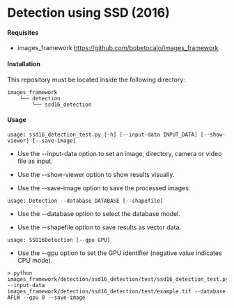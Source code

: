 # Detection using SSD (2016)

#### Requisites
- images_framework https://github.com/bobetocalo/images_framework

#### Installation
This repository must be located inside the following directory:
```
images_framework
    └── detection
        └── ssd16_detection
```
#### Usage
```
usage: ssd16_detection_test.py [-h] [--input-data INPUT_DATA] [--show-viewer] [--save-image]
```

* Use the --input-data option to set an image, directory, camera or video file as input.

* Use the --show-viewer option to show results visually.

* Use the --save-image option to save the processed images.
```
usage: Detection --database DATABASE [--shapefile]
```

* Use the --database option to select the database model.

* Use the --shapefile option to save results as vector data.
```
usage: SSD16Detection [--gpu GPU]
```

* Use the --gpu option to set the GPU identifier (negative value indicates CPU mode).
```
> python images_framework/detection/ssd16_detection/test/ssd16_detection_test.py --input-data images_framework/detection/ssd16_detection/test/example.tif --database AFLW --gpu 0 --save-image
```
